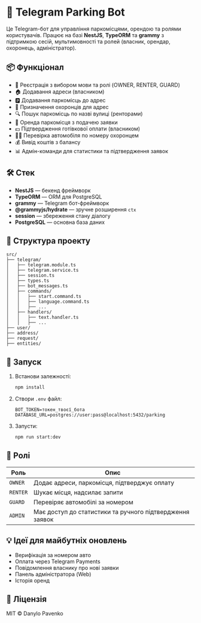 # 🚗 Telegram Parking Bot

Це Telegram-бот для управління паркомісцями, орендою та ролями користувачів. Працює на базі **NestJS**, **TypeORM** та **grammy** з підтримкою сесій, мультимовності та ролей (власник, орендар, охоронець, адміністратор).

## 📦 Функціонал

- 🔐 Реєстрація з вибором мови та ролі (OWNER, RENTER, GUARD)
- 🏠 Додавання адреси (власником)
- 🅿️ Додавання паркомісць до адрес
- 👥 Призначення охоронців для адрес
- 🔍 Пошук паркомісць по назві вулиці (ренторами)
- 📝 Оренда паркомісця з подачею заявки
- 💵 Підтвердження готівкової оплати (власником)
- 👮‍♂️ Перевірка автомобіля по номеру охоронцем
- 💰 Вивід коштів з балансу
- 📊 Адмін-команди для статистики та підтвердження заявок

## 🛠️ Стек

- **NestJS** — бекенд фреймворк
- **TypeORM** — ORM для PostgreSQL
- **grammy** — Telegram бот-фреймворк
- **@grammyjs/hydrate** — зручне розширення `ctx`
- **session** — збереження стану діалогу
- **PostgreSQL** — основна база даних

## 📁 Структура проекту

```
src/
├── telegram/
│   ├── telegram.module.ts
│   ├── telegram.service.ts
│   ├── session.ts
│   ├── types.ts
│   ├── bot_messages.ts
│   ├── commands/
│   │   ├── start.command.ts
│   │   ├── language.command.ts
│   │   ├── ...
│   ├── handlers/
│   │   ├── text.handler.ts
│   │   ├── ...
├── user/
├── address/
├── request/
├── entities/
```

## 🧪 Запуск

1. Встанови залежності:
   ```bash
   npm install
   ```

2. Створи `.env` файл:
   ```
   BOT_TOKEN=токен_твоєї_бота
   DATABASE_URL=postgres://user:pass@localhost:5432/parking
   ```

3. Запусти:
   ```bash
   npm run start:dev
   ```

## 🚦 Ролі

| Роль        | Опис |
|-------------|------|
| `OWNER`     | Додає адреси, паркомісця, підтверджує оплату |
| `RENTER`    | Шукає місця, надсилає запити |
| `GUARD`     | Перевіряє автомобілі за номером |
| `ADMIN`     | Має доступ до статистики та ручного підтвердження заявок |

## 💡 Ідеї для майбутніх оновлень

- Верифікація за номером авто
- Оплата через Telegram Payments
- Повідомлення власнику про нові заявки
- Панель адміністратора (Web)
- Історія оренд

## 📄 Ліцензія

MIT © Danylo Pavenko